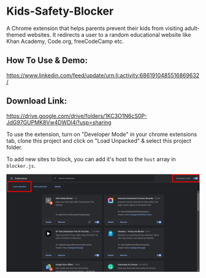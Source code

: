 # Kids-Safety-Blocker

A Chrome extension that helps parents prevent their kids from visiting adult-themed websites. It redirects a user to a random educational website like Khan Academy, Code.org, freeCodeCamp etc.

## How To Use & Demo:

https://www.linkedin.com/feed/update/urn:li:activity:6861910485516869632/

## Download Link:

https://drive.google.com/drive/folders/1KC3O1N6cS0P-JdG97GUPMK8Vw4DWDl4j?usp=sharing

To use the extension, turn on "Developer Mode" in your chrome extensions tab, clone this project and click on "Load Unpacked" & select this project folder.

To add new sites to block, you can add it's host to the `host` array in `blocker.js`.

![Kids Safety Blocker](https://github.com/srikanta30/Kids-Safety-Blocker/blob/main/snapshot.png "Kids Safety Blocker")


